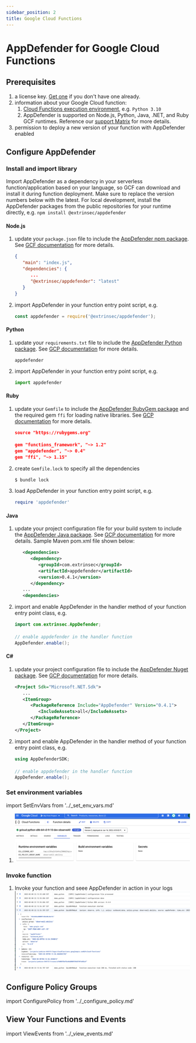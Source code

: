 ```yaml
---
sidebar_position: 2
title: Google Cloud Functions
---
```


# AppDefender for Google Cloud Functions

## Prerequisites

1. a license key.  [Get one](../how-to-get-a-license-key) if you don't have one already.
1. information about your Google Cloud function:
   1. [Cloud Functions execution environment](https://cloud.google.com/functions/docs/concepts/execution-environment), e.g. `Python 3.10`
   1. AppDefender is supported on Node.js, Python, Java, .NET, and Ruby GCF runtimes.  Reference our [support Matrix](../support-matrix.md) for more details.
1. permission to deploy a new version of your function with AppDefender enabled

## Configure AppDefender

### Install and import library

Import AppDefender as a dependency in your serverless function/application based on your language, so GCF can download and install it during function deployment. Make sure to replace the version numbers below with the latest.  For local development, install the AppDefender packages from the public repositories for your runtime directly, e.g. `npm install @extrinsec/appdefender`

#### Node.js

1. update your `package.json` file to include the [AppDefender npm package](https://www.npmjs.com/package/@extrinsec/appdefender).  See [GCF documentation](https://cloud.google.com/functions/docs/writing/specifying-dependencies-nodejs) for more details.
   ```json title="package.json"
   {
      "main": "index.js",
      "dependencies": {
         ...
         "@extrinsec/appdefender": "latest"
      }
   }
   ```
1. import AppDefender in your function entry point script, e.g.
   ```js title="index.js"
   const appdefender = require('@extrinsec/appdefender');
   ```

#### Python

1. update your `requirements.txt` file to include the [AppDefender Python package](https://pypi.org/project/appdefender/).  See [GCP documentation](https://cloud.google.com/functions/docs/writing/specifying-dependencies-python) for more details.
   ```text title="requirements.txt"
   appdefender
   ```
1. import AppDefender in your function entry point script, e.g.
   ```python title="main.py"
   import appdefender
   ```

#### Ruby

1. update your `Gemfile` to include the [AppDefender RubyGem package](https://rubygems.org/gems/appdefender) and the required gem `ffi` for loading native libraries.  See [GCP documentation](https://cloud.google.com/functions/docs/writing/specifying-dependencies-ruby) for more details.
   ```json title="Gemfile"
   source "https://rubygems.org"

   gem "functions_framework", "~> 1.2"
   gem "appdefender", "~> 0.4"
   gem "ffi", "~> 1.15"
   ```
1. create `Gemfile.lock` to specify all the dependencies
   ```console
   $ bundle lock
   ```
1. load AppDefender in your function entry point script, e.g.
   ```ruby title="app.rb"
   require 'appdefender'
   ```

#### Java

1. update your project configuration file for your build system to include the [AppDefender Java package](https://search.maven.org/artifact/com.extrinsec/appdefender).  See [GCP documentation](https://cloud.google.com/functions/docs/writing/specifying-dependencies-java) for more details.  Sample Maven pom.xml file shown below:
   ```xml title="pom.xml"
      <dependencies>
         <dependency>
            <groupId>com.extrinsec</groupId>
            <artifactId>appdefender</artifactId>
            <version>0.4.1</version>
         </dependency>
      ...
      <dependencies>
   ```
1. import and enable AppDefender in the handler method of your function entry point class, e.g.
   ```java title="MyFunction.java"
   import com.extrinsec.AppDefender;

   // enable appdefender in the handler function
   AppDefender.enable();
   ```

#### C#

1. update your project configuration file to include the [AppDefender Nuget package](https://www.nuget.org/packages/AppDefender).  See [GCP documentation](https://cloud.google.com/functions/docs/writing/specifying-dependencies-dotnet) for more details.
   ```xml title="MyProject.csproj"
   <Project Sdk="Microsoft.NET.Sdk">
      ...
      <ItemGroup>
         <PackageReference Include="AppDefender" Version="0.4.1">
            <IncludeAssets>all</IncludeAssets>
         </PackageReference>
      </ItemGroup>
   </Project>
   ```
1. import and enable AppDefender in the handler method of your function entry point class, e.g.
   ```csharp title="MyFunction.cs"
   using AppDefenderSDK;

   // enable appdefender in the handler function
   AppDefender.enable();
   ```


### Set environment variables

import SetEnvVars from '../_set_env_vars.md'

1. <SetEnvVars name='SetEnvVars'/>

   ![GCF Environment Variables](../images/GCF-env-vars.png "GCF Environment Variables")

### Invoke function

1. Invoke your function and seee AppDefender in action in your logs
   ![GCF Logs](../images/GCF-appdefender.png "GCF Logs")

## Configure Policy Groups

import ConfigurePolicy from '../_configure_policy.md'

<ConfigurePolicy name='ConfigurePolicy'/>

## View Your Functions and Events

import ViewEvents from '../_view_events.md'

<ViewEvents name='ViewEvents'/>
